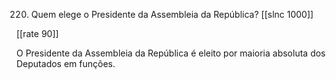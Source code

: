220. Quem elege o Presidente da Assembleia da República?
[[slnc 1000]]

[[rate 90]]

O Presidente da Assembleia da República é eleito por maioria absoluta dos Deputados em funções.
